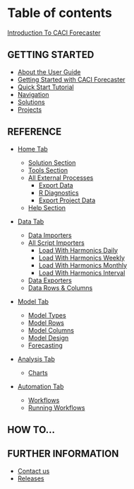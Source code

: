 # Table of contents

[Introduction To CACI Forecaster](README.md)

<!--* [CACI Forecaster Overview](Overview.md)-->

## GETTING STARTED
* [About the User Guide](getting-started/user-guide.md)
* [Getting Started with CACI Forecaster](getting-started/Getting-started.md)
* [Quick Start Tutorial](getting-started/Tutorial.md)
* [Navigation](getting-started/Navigation.md)
* [Solutions](getting-started/Solution.md)
* [Projects](getting-started/Projects.md)

## REFERENCE
* [Home Tab](reference/Home/Home.md)
    * [Solution Section](reference/Home/Home-Solution.md)
    * [Tools Section](reference/Home/Home-Tools.md)
    * [All External Processes](reference/Home/External-Processes/External-Processes.md)
        - [Export Data](reference/Home/External-Processes/Export-Data.md)
        - [R Diagnostics](reference/Home/External-Processes/R-Diagnostics.md)
        - [Export Project Data](reference/Home/External-Processes/Export-Project-Data.md)
    * [Help Section](reference/Home/Home-Help.md) 
 
* [Data Tab](reference/Data/Data.md)
    * [Data Importers](reference/Data/Data-Importers.md)
    * [All Script Importers](reference/Data/Importers/Importers.md)
        * [Load With Harmonics Daily](reference/Data/Importers/Load-With-Harmonics-Daily.md)
        * [Load With Harmonics Weekly](reference/Data/Importers/Load-With-Harmonics-Weekly.md)
        * [Load With Harmonics Monthly](reference/Data/Importers/Load-With-Harmonics-Monthly.md)
        * [Load With Harmonics Interval](reference/Data/Importers/Load-With-Harmonics-Interval.md)
    * [Data Exporters](reference/Data/Data-Exporters.md)
    * [Data Rows & Columns](reference/Data/Data-Rows-Columns.md)

* [Model Tab](reference/Forecasting/Forecasting-Overview.md)
    * [Model Types](reference/Forecasting/Model-Type.md)
    * [Model Rows](reference/Forecasting/Model-Rows.md)
    * [Model Columns](reference/Forecasting/Model-Columns.md)
    * [Model Design](reference/Forecasting/Model-Design.md)
    * [Forecasting](reference/Forecasting/Forecasting-ribbon.md)
  
* [Analysis Tab]()
    * [Charts](reference/Analysis/Charts-And-Error-Metrics.md)

* [Automation Tab](reference/Automation/Automation.md)
    * [Workflows](reference/Automation/Workflows.md)
    * [Running Workflows](reference/Automation/Running-workflows.md)


## HOW TO...
<!--
* [About the How To Section](use-cases/use-cases.md)
* [Choose the Best Forecasting Model](use-cases/Forecast-Models-Overview.md)
* [Use Marketing Type Delays](use-cases/Delays.md)
* [Do Interval Forecasting](use-cases/Interval-Forecasting.md)
* [Use Decomposition Models](use-cases/Decomposition-Models.md)
-->

<!--
* [Forecasting Course]()
    * [Introduction to Forecasting]()
        * [Forecasts – usefulness and limitations](reference/part-i/writing-is-nice.md)
        * [Models](reference/part-i/gitbook-is-nice.md)
        * [Model and forecast quality](GettingStarted/GettingStarted.md#Projects)
        * [From simple to complex models](GettingStarted/GettingStarted.md#Projects)
        * [Seasonal models in Forecaster](GettingStarted/GettingStarted.md#Projects)

    * [Regression Models](reference/part-i/README.md)
        * [Regression models – theory and practice](reference/part-i/writing-is-nice.md)
        * [Derived columns, ranges, overfitting](reference/part-i/gitbook-is-nice.md)
        * [Custom models and importation processes](GettingStarted/GettingStarted.md#Projects)

    * [Dealing with Time](reference/part-i/README.md)
        * [Advanced regression modelling](reference/part-i/writing-is-nice.md)
        * [Pure time series models](reference/part-i/gitbook-is-nice.md)
        * [Decomposition forecasting](GettingStarted/GettingStarted.md#Projects)

    * [Automation and further Algorithms](reference/part-i/README.md)
        * [Automation: using workflows](reference/part-i/writing-is-nice.md)
        * [Forecasting at interval level](reference/part-i/gitbook-is-nice.md)
        * [Decision Trees, Random Forests and Neural Networks](GettingStarted/GettingStarted.md#Projects)
    * [Client’s current forecasting models and any bespoke models and data connectivity](GettingStarted/GettingStarted.md#Projects)
-->

## FURTHER INFORMATION

* [Contact us](extra/contact-us.md)
* [Releases](extra/releases.md)

<!--
## TEMPORARY
* [We love feedback](extra/we-love-feedback.md)
* [Markdown examples (temp)](extra/markdown-examples.md)
-->